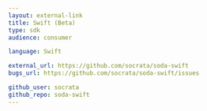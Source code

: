 ```yaml
---
layout: external-link
title: Swift (Beta)
type: sdk 
audience: consumer

language: Swift

external_url: https://github.com/socrata/soda-swift
bugs_url: https://github.com/socrata/soda-swift/issues

github_user: socrata
github_repo: soda-swift
---
```

